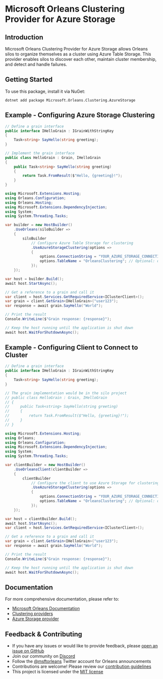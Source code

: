 # Microsoft Orleans Clustering Provider for Azure Storage

## Introduction
Microsoft Orleans Clustering Provider for Azure Storage allows Orleans silos to organize themselves as a cluster using Azure Table Storage. This provider enables silos to discover each other, maintain cluster membership, and detect and handle failures.

## Getting Started
To use this package, install it via NuGet:

```shell
dotnet add package Microsoft.Orleans.Clustering.AzureStorage
```

## Example - Configuring Azure Storage Clustering

```csharp
// Define a grain interface
public interface IHelloGrain : IGrainWithStringKey
{
    Task<string> SayHello(string greeting);
}

// Implement the grain interface
public class HelloGrain : Grain, IHelloGrain
{
    public Task<string> SayHello(string greeting)
    {
        return Task.FromResult($"Hello, {greeting}!");
    }
}

using Microsoft.Extensions.Hosting;
using Orleans.Configuration;
using Orleans.Hosting;
using Microsoft.Extensions.DependencyInjection;
using System;
using System.Threading.Tasks;

var builder = new HostBuilder()
    .UseOrleans(siloBuilder =>
    {
        siloBuilder
            // Configure Azure Table Storage for clustering
            .UseAzureStorageClustering(options =>
            {
                options.ConnectionString = "YOUR_AZURE_STORAGE_CONNECTION_STRING";
                options.TableName = "OrleansClustering"; // Optional: defaults to "OrleansClustering"
            });
    });

var host = builder.Build();
await host.StartAsync();

// Get a reference to a grain and call it
var client = host.Services.GetRequiredService<IClusterClient>();
var grain = client.GetGrain<IHelloGrain>("user123");
var response = await grain.SayHello("World");

// Print the result
Console.WriteLine($"Grain response: {response}");

// Keep the host running until the application is shut down
await host.WaitForShutdownAsync();
```

## Example - Configuring Client to Connect to Cluster

```csharp
// Define a grain interface
public interface IHelloGrain : IGrainWithStringKey
{
    Task<string> SayHello(string greeting);
}

// The grain implementation would be in the silo project
// public class HelloGrain : Grain, IHelloGrain
// {
//     public Task<string> SayHello(string greeting)
//     {
//         return Task.FromResult($"Hello, {greeting}!");
//     }
// }

using Microsoft.Extensions.Hosting;
using Orleans;
using Orleans.Configuration;
using Microsoft.Extensions.DependencyInjection;
using System;
using System.Threading.Tasks;

var clientBuilder = new HostBuilder()
    .UseOrleansClient(clientBuilder =>
    {
        clientBuilder
            // Configure the client to use Azure Storage for clustering
            .UseAzureStorageClustering(options =>
            {
                options.ConnectionString = "YOUR_AZURE_STORAGE_CONNECTION_STRING";
                options.TableName = "OrleansClustering"; // Optional: defaults to "OrleansClustering"
            });
    });

var host = clientBuilder.Build();
await host.StartAsync();
var client = host.Services.GetRequiredService<IClusterClient>();

// Get a reference to a grain and call it
var grain = client.GetGrain<IHelloGrain>("user123");
var response = await grain.SayHello("World");

// Print the result
Console.WriteLine($"Grain response: {response}");

// Keep the host running until the application is shut down
await host.WaitForShutdownAsync();
```

## Documentation
For more comprehensive documentation, please refer to:
- [Microsoft Orleans Documentation](https://learn.microsoft.com/dotnet/orleans/)
- [Clustering providers](https://learn.microsoft.com/en-us/dotnet/orleans/implementation/cluster-management)
- [Azure Storage provider](https://learn.microsoft.com/en-us/dotnet/orleans/implementation/azure-storage-providers)

## Feedback & Contributing
- If you have any issues or would like to provide feedback, please [open an issue on GitHub](https://github.com/dotnet/orleans/issues)
- Join our community on [Discord](https://aka.ms/orleans-discord)
- Follow the [@msftorleans](https://twitter.com/msftorleans) Twitter account for Orleans announcements
- Contributions are welcome! Please review our [contribution guidelines](https://github.com/dotnet/orleans/blob/main/CONTRIBUTING.md)
- This project is licensed under the [MIT license](https://github.com/dotnet/orleans/blob/main/LICENSE)
